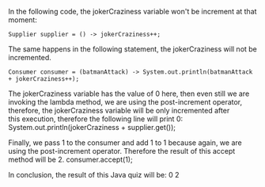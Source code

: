 In the following code, the jokerCraziness variable won't be increment at that moment:

`Supplier supplier = () -> jokerCraziness++;`

The same happens in the following statement, the jokerCraziness will not be incremented.

`Consumer consumer = (batmanAttack) ->
System.out.println(batmanAttack + jokerCraziness++);`

The jokerCraziness variable has the value of 0 here, then even still we are invoking the lambda method, we are using the post-increment operator, therefore, the jokerCraziness variable will be only incremented after this execution, therefore the following line will print 0:
System.out.println(jokerCraziness + supplier.get()); 

Finally, we pass 1 to the consumer and add 1 to 1 because again, we are using the post-increment operator. Therefore the result of this accept method will be 2.
consumer.accept(1);

In conclusion, the result of this Java quiz will be:
0
2